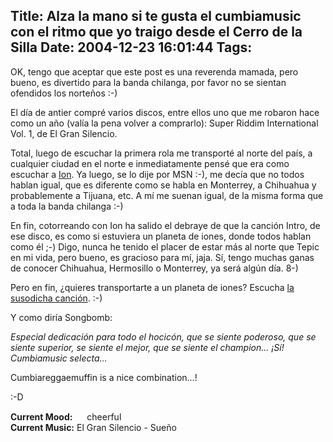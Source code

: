 Title: Alza la mano si te gusta el cumbiamusic con el ritmo que yo traigo desde el Cerro de la Silla
Date: 2004-12-23 16:01:44
Tags: 
---
<p>OK, tengo que aceptar que este post es una reverenda mamada, pero bueno, es divertido para la banda chilanga, por favor no se sientan ofendidos los norteños :-)</p>

<p>El día de antier compré varios discos, entre ellos uno que me robaron hace como un año (valía la pena volver a comprarlo): Super Riddim International Vol. 1, de El Gran Silencio.</p>

<p>Total, luego de escuchar la primera rola me transporté al norte del país, a cualquier ciudad en el norte e inmediatamente pensé que era como escuchar a <a href="http://ion.gluch.org.mx/">Ion</a>. Ya luego, se lo dije por MSN :-), me decía que no todos hablan igual, que es diferente como se habla en Monterrey, a Chihuahua y probablemente a Tijuana, etc. A mí me suenan igual, de la misma forma que a toda la banda chilanga :-)</p>

<p>En fin, cotorreando con Ion ha salido el debraye de que la canción Intro, de ese disco, es como si estuviera un planeta de iones, donde todos hablan como él ;-) Digo, nunca he tenido el placer de estar más al norte que Tepic en mi vida, pero bueno, es gracioso para mí, jaja. Sí, tengo muchas ganas de conocer Chihuahua, Hermosillo o Monterrey, ya será algún día. 8-)</p>

<p>Pero en fin, ¿quieres transportarte a un planeta de iones? Escucha <a href="http://castor.dhcp.uia.mx/%7Edamogar/misc/intro.ogg">la susodicha canción</a>. :-)</p>

<p>Y como diría Songbomb:</p>

<p><em>Especial dedicación para todo el hocicón, que se siente poderoso, que se siente superior, se siente el mejor, que se siente el champion&#8230; ¡Sí! Cumbiamusic selecta&#8230;</em></p>

<p>Cumbiareggaemuffin is a nice combination&#8230;!</p>

<p>:-D</p>

<p><strong>Current Mood:</strong> <img width="15" height="15" src="http://stat.livejournal.com/img/mood/growf/smileys/smile.gif"/> cheerful<br/><strong>Current Music:</strong> El Gran Silencio - Sueño</p>
